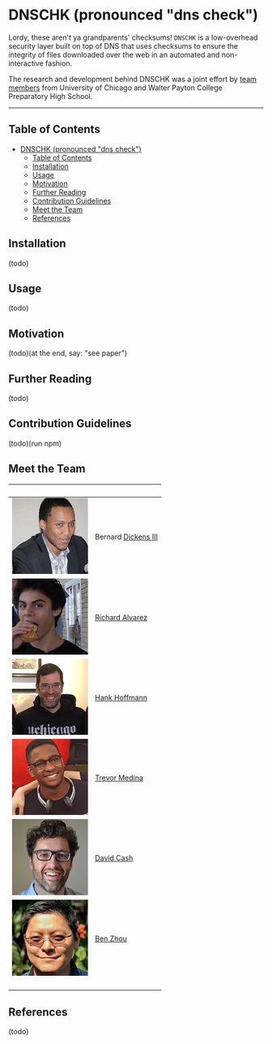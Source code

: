 # DNSCHK (pronounced "dns check")

Lordy, these aren't ya grandparents' checksums! `DNSCHK` is a low-overhead security layer built on top of DNS that uses checksums to ensure the integrity of files downloaded over the web in an automated and non-interactive fashion.

The research and development behind DNSCHK was a joint effort by [team members](#meet-the-team) from University of Chicago and Walter Payton College Preparatory High School.

***

## Table of Contents

<!-- TOC -->

- [DNSCHK (pronounced "dns check")](#dnschk-pronounced-dns-check)
    - [Table of Contents](#table-of-contents)
    - [Installation](#installation)
    - [Usage](#usage)
    - [Motivation](#motivation)
    - [Further Reading](#further-reading)
    - [Contribution Guidelines](#contribution-guidelines)
    - [Meet the Team](#meet-the-team)
    - [References](#references)

<!-- /TOC -->

## Installation

(todo)

## Usage

(todo)

## Motivation

(todo)(at the end, say: "see paper")

## Further Reading

(todo)

## Contribution Guidelines

(todo)(run npm)

## Meet the Team

<!-- Tables for formatting images? Jeez, welcome back to 1999! -->
|&zwnj;|&zwnj;|
|-|-|
| ![a picture goes here][bd3] | Bernard [Dickens III](https://bernarddickens.com)|
| ![a picture goes here][rawalvarez731] | [Richard Alvarez](http://richard.alvareztech.org)|
| ![a picture goes here][hankhoffmann] | [Hank Hoffmann](http://people.cs.uchicago.edu/~hankhoffmann)|
| ![a picture goes here][ilopilop538] | [Trevor Medina](ilopilop538@gmail.com)|
| ![a picture goes here][davidcash] | [David Cash](https://people.cs.uchicago.edu/~davidcash)|
| ![a picture goes here][ravenben] | [Ben Zhou](http://people.cs.uchicago.edu/~ravenben)|
|&zwnj;|&zwnj;|

## References

(todo)

[bd3]: docs/pics/bernard.jpg
[rawalvarez731]: docs/pics/richard.jpg
[hankhoffmann]: docs/pics/hank.jpg
[ilopilop538]: docs/pics/trevor.jpg
[davidcash]: docs/pics/david.jpg
[ravenben]: docs/pics/ben.jpg
